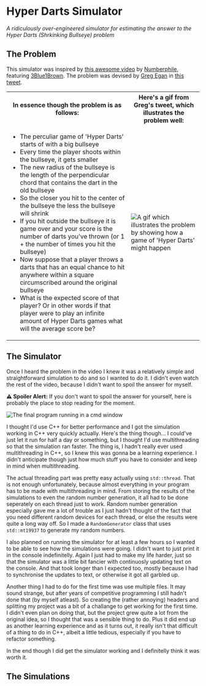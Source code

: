 # Hyper Darts Simulator
_A ridiculously over-engineered simulator for estimating the answer to the Hyper Darts (Shrkinking Bullseye) problem_

## The Problem
This simulator was inspired by [this awesome video](https://youtu.be/6_yU9eJ0NxA) by [Numberphile](https://www.youtube.com/channel/UCoxcjq-8xIDTYp3uz647V5A), featuring [3Blue1Brown](https://www.youtube.com/channel/UCYO_jab_esuFRV4b17AJtAw). The problem was devised by [Greg Egan](https://twitter.com/gregeganSF) in [this tweet](https://twitter.com/i/status/1160461092973211648).
<table>
  <tr>
    <th>
      In essence though the problem is as follows:
    </th>
    <th>
      Here's a gif from Greg's tweet, which illustrates the problem well:
    </th>
  </tr>
  <tr>
  <td>


- The perculiar game of 'Hyper Darts' starts of with a big bullseye
- Every time the player shoots within the bullseye, it gets smaller
- The new radius of the bullseye is the length of the perpendicular chord that contains the dart in the old bullseye
- So the closer you hit to the center of the bullseye the less the bullseye will shrink
- If you hit outside the bullseye it is game over and your score is the number of darts you've thrown (or 1 + the number of times you hit the bullseye)
- Now suppose that a player throws a darts that has an equal chance to hit anywhere within a square circumscribed around the original bullseye
- What is the expected score of that player? Or in other words if that player were to play an infinite amount of Hyper Darts games what will the average score be?
  </td>
  <td>


<img src="https://user-images.githubusercontent.com/30286047/120922163-4058f100-c6d0-11eb-810b-2aaf58322768.gif" alt="A gif which illustrates the problem by showing how a game of 'Hyper Darts' might happen">
    
  </td>
  </tr>
</table>
  
## The Simulator
Once I heard the problem in the video I knew it was a relatively simple and straightforward simulation to do and so I wanted to do it. I didn't even watch the rest of the video, because I didn't want to spoil the answer for myself.

**⚠ Spoiler Alert:** If you don't want to spoil the answer for yourself, here is probably the place to stop reading for the moment.

![The final program running in a cmd window](https://user-images.githubusercontent.com/30286047/120921866-9b89e400-c6ce-11eb-92f1-4a4d73abd096.gif)

I thought I'd use C++ for better performance and I got the simulation working in C++ very quickly actually. Here's the thing though... I could've just let it run for half a day or something, but I thought I'd use multithreading so that the simulation ran faster. The thing is, I hadn't really ever used multithreading in C++, so I knew this was gonna be a learning experience. I didn't anticipate though just how much stuff you have to consider and keep in mind when multithreading.

The actual threading part was pretty easy actually using `std::thread`. That is not enough unfortunately, because almost everything in your program has to be made with multithreading in mind. From storing the results of the simulations to even the random number generation, it all had to be done seperately on each thread just to work. Random number generation especially gave me a lot of trouble as I just hadn't thought of the fact that you need different random devices for each thread, or else the results were quite a long way off. So I made a `RandomGenerator` class that uses `std::mt19937` to generate my random numbers.

I also planned on running the simulator for at least a few hours so I wanted to be able to see how the simulations were going. I didn't want to just print it in the console indefinitelly. Again I just had to make my life harder, just so that the simulator was a little bit fancier with continuosly updating text on the console. And that took longer than I expected too, mostly because I had to synchronise the updates to text, or otherwise it got all garbled up.

Another thing I had to do for the first time was use multiple files. It may sound strange, but after years of competitive programming I still hadn't done that (by myself atleast). So creating the (rather annoying) headers and splitting my project was a bit of a challange to get working for the first time. I didn't even plan on doing that, but the project grew quite a lot from the original idea, so I thought that was a sensible thing to do. Plus it did end up as another learning experience and as it turns out, it really isn't that difficult of a thing to do in C++, albeit a little tedious, especially if you have to refactor something.

In the end though I did get the simulator working and I definitelly think it was worth it.

## The Simulations
